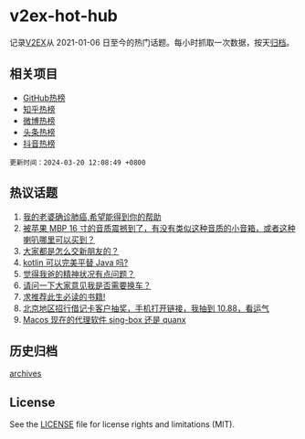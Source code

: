 # v2ex-hot-hub

 记录[V2EX](https://www.v2ex.com/)从 2021-01-06 日至今的热门话题。每小时抓取一次数据，按天[归档](archives)。
 
 ## 相关项目

- [GitHub热榜](https://github.com/snaildev/github-hot-hub)
- [知乎热榜](https://github.com/snaildev/zhihu-hot-hub)
- [微博热榜](https://github.com/snaildev/weibo-hot-hub)
- [头条热榜](https://github.com/snaildev/toutiao-hot-hub)
- [抖音热榜](https://github.com/snaildev/douyin-hot-hub)


 `更新时间：2024-03-20 12:08:49 +0800`

## 热议话题

1. [我的老婆确诊肺癌,希望能得到你的帮助](https://www.v2ex.com/t/1025234)
1. [被苹果 MBP 16 寸的音质震撼到了，有没有类似这种音质的小音箱，或者这种喇叭哪里可以买到？](https://www.v2ex.com/t/1025073)
1. [大家都是怎么交新朋友的？](https://www.v2ex.com/t/1025029)
1. [kotlin 可以完美平替 Java 吗?](https://www.v2ex.com/t/1025262)
1. [觉得我爸的精神状况有点问题？](https://www.v2ex.com/t/1025022)
1. [请问一下大家意见我是否需要换车？](https://www.v2ex.com/t/1025275)
1. [求推荐此生必读的书籍!](https://www.v2ex.com/t/1025266)
1. [北京地区招行借记卡客户抽奖，手机打开链接，我抽到 10.88，看运气](https://www.v2ex.com/t/1025040)
1. [Macos 现在的代理软件 sing-box 还是 quanx](https://www.v2ex.com/t/1025167)

## 历史归档

[archives](archives)

## License

See the [LICENSE](LICENSE) file for license rights and limitations (MIT).

